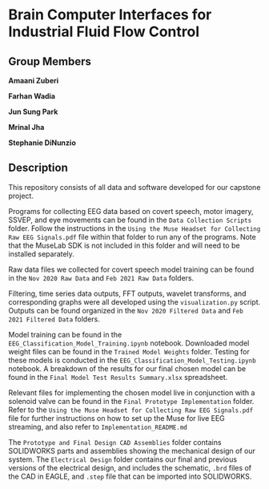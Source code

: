 # Brain Computer Interfaces for Industrial Fluid Flow Control

## Group Members
**Amaani Zuberi**

**Farhan Wadia**

**Jun Sung Park**

**Mrinal Jha** 

**Stephanie DiNunzio**

## Description
This repository consists of all data and software developed for our capstone project.

Programs for collecting EEG data based on covert speech, motor imagery, SSVEP, and eye movements can be found in the `Data Collection Scripts` folder. Follow the instructions in the `Using the Muse Headset for Collecting Raw EEG Signals.pdf` file within that folder to run any of the programs. Note that the MuseLab SDK is not included in this folder and will need to be installed separately.

Raw data files we collected for covert speech model training can be found in the `Nov 2020 Raw Data` and `Feb 2021 Raw Data` folders.

Filtering, time series data outputs, FFT outputs, wavelet transforms, and corresponding graphs were all developed using the `visualization.py` script. Outputs can be found organized in the `Nov 2020 Filtered Data` and `Feb 2021 Filtered Data` folders. 

Model training can be found in the `EEG_Classification_Model_Training.ipynb` notebook. Downloaded model weight files can be found in the `Trained Model Weights` folder. Testing for these models is conducted in the `EEG_Classification_Model_Testing.ipynb` notebook. A breakdown of the results for our final chosen model can be found in the `Final Model Test Results Summary.xlsx` spreadsheet.

Relevant files for implementing the chosen model live in conjunction with a solenoid valve can be found in the `Final Prototype Implementation` folder. Refer to the `Using the Muse Headset for Collecting Raw EEG Signals.pdf` file for further instructions on how to set up the Muse for live EEG streaming, and also refer to `Implementation_README.md`

The `Prototype and Final Design CAD Assemblies` folder contains SOLIDWORKS parts and assemblies showing the mechanical design of our system. The `Electrical Design` folder contains our final and previous versions of the electrical design, and includes the schematic, `.brd` files of the CAD in EAGLE, and `.step` file that can be imported into SOLIDWORKS.

